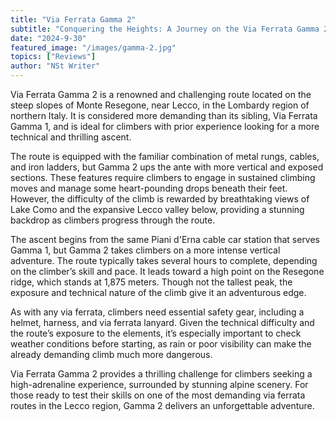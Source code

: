 ```yaml
---
title: "Via Ferrata Gamma 2"
subtitle: "Conquering the Heights: A Journey on the Via Ferrata Gamma 2 in Lecco, Italy"
date: "2024-9-30"
featured_image: "/images/gamma-2.jpg"
topics: ["Reviews"]
author: "NSt Writer"
---
```


Via Ferrata Gamma 2 is a renowned and challenging route located on the steep slopes of Monte Resegone, near Lecco, in the Lombardy region of northern Italy. It is considered more demanding than its sibling, Via Ferrata Gamma 1, and is ideal for climbers with prior experience looking for a more technical and thrilling ascent.

The route is equipped with the familiar combination of metal rungs, cables, and iron ladders, but Gamma 2 ups the ante with more vertical and exposed sections. These features require climbers to engage in sustained climbing moves and manage some heart-pounding drops beneath their feet. However, the difficulty of the climb is rewarded by breathtaking views of Lake Como and the expansive Lecco valley below, providing a stunning backdrop as climbers progress through the route.

The ascent begins from the same Piani d'Erna cable car station that serves Gamma 1, but Gamma 2 takes climbers on a more intense vertical adventure. The route typically takes several hours to complete, depending on the climber’s skill and pace. It leads toward a high point on the Resegone ridge, which stands at 1,875 meters. Though not the tallest peak, the exposure and technical nature of the climb give it an adventurous edge.

As with any via ferrata, climbers need essential safety gear, including a helmet, harness, and via ferrata lanyard. Given the technical difficulty and the route’s exposure to the elements, it’s especially important to check weather conditions before starting, as rain or poor visibility can make the already demanding climb much more dangerous.

Via Ferrata Gamma 2 provides a thrilling challenge for climbers seeking a high-adrenaline experience, surrounded by stunning alpine scenery. For those ready to test their skills on one of the most demanding via ferrata routes in the Lecco region, Gamma 2 delivers an unforgettable adventure.